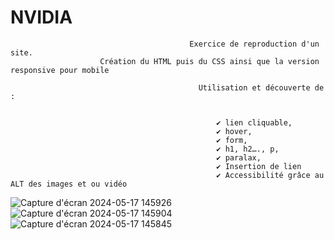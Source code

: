 # NVIDIA

                                            Exercice de reproduction d'un site. 
                        Création du HTML puis du CSS ainsi que la version responsive pour mobile 
                            
                                              Utilisation et découverte de : 

                                                        
                                                  ✔️ lien cliquable, 
                                                  ✔️ hover, 
                                                  ✔️ form, 
                                                  ✔️ h1, h2…., p, 
                                                  ✔️ paralax, 
                                                  ✔️ Insertion de lien 
                                                  ✔️ Accessibilité grâce au ALT des images et ou vidéo



![Capture d'écran 2024-05-17 145926](https://github.com/Tijoe680/NVIDIA/assets/170096128/19d00e65-c76d-4a09-8943-c78d019c206e)
![Capture d'écran 2024-05-17 145904](https://github.com/Tijoe680/NVIDIA/assets/170096128/02980e18-db7a-4ab3-8f1f-dbfdacd98211)
![Capture d'écran 2024-05-17 145845](https://github.com/Tijoe680/NVIDIA/assets/170096128/9685fcc8-9853-43e2-8169-777aa42dbccf)
